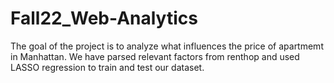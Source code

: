 # Fall22_Web-Analytics
The goal of the project is to analyze what influences the price of apartmemt in Manhattan. We have parsed relevant factors from renthop and used LASSO regression to train and test our dataset. 
